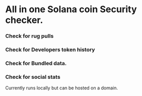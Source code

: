 # All in one Solana coin Security checker.  

### Check for rug pulls
### Check for Developers token history
### Check for Bundled data.
### Check for social stats


Currently runs locally but can be hosted on a domain.
